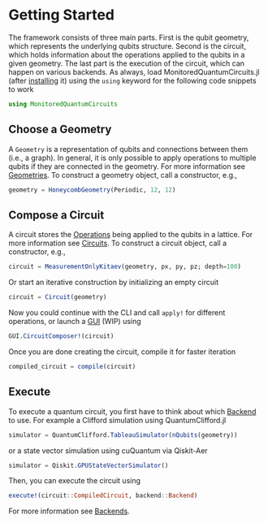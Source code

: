 # Getting Started

The framework consists of three main parts. First is the qubit geometry, which represents the underlying qubits structure. Second is the circuit, which holds information about the operations applied to the qubits in a given geometry. The last part is the execution of the circuit, which can happen on various backends.
As always, load MonitoredQuantumCircuits.jl (after [installing](/index.md) it) using the `using` keyword for the following code snippets to work
```julia
using MonitoredQuantumCircuits
```

## Choose a Geometry
A `Geometry` is a representation of qubits and connections between them (i.e., a graph). In general, it is only possible to apply operations to multiple qubits if they are connected in the geometry. For more information see [Geometries](/library/lattices.md).
To construct a geometry object, call a constructor, e.g.,
```julia
geometry = HoneycombGeometry(Periodic, 12, 12)
```

## Compose a Circuit
A circuit stores the [Operations](/library/operations.md) being applied to the qubits in a lattice. For more information see [Circuits](/library/circuits.md).
To construct a circuit object, call a constructor, e.g.,
```julia
circuit = MeasurementOnlyKitaev(geometry, px, py, pz; depth=100)
```
Or start an iterative construction by initializing an empty circuit
```julia
circuit = Circuit(geometry)
```
Now you could continue with the CLI and call `apply!` for different operations, or launch a [GUI](/modules/gui.md) (WIP) using 
```julia
GUI.CircuitComposer!(circuit)
```
Once you are done creating the circuit, compile it for faster iteration
```julia
compiled_circuit = compile(circuit)
```

## Execute
To execute a quantum circuit, you first have to think about which [Backend](/library/backends.md) to use.
For example a Clifford simulation using QuantumClifford.jl
```julia
simulator = QuantumClifford.TableauSimulator(nQubits(geometry))
```
or a state vector simulation using cuQuantum via Qiskit-Aer
```julia
simulator = Qiskit.GPUStateVectorSimulator()
```
Then, you can execute the circuit using
```julia
execute!(circuit::CompiledCircuit, backend::Backend)
```
For more information see [Backends](/library/backends.md).


